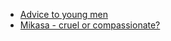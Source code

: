 

* [Advice to young men](./vault/advice.md)
* [Mikasa - cruel or compassionate?](./vault/mikasa.md)
